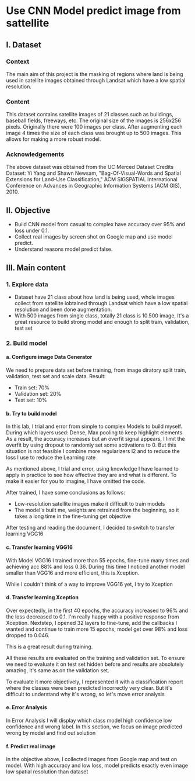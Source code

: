 # Use CNN Model predict image from sattellite

## I. Dataset
### Context
   The main aim of this project is the masking of regions where land is being used in satellite images obtained through Landsat which have a low spatial resolution.

### Content
   This dataset contains satellite images of 21 classes such as buildings, baseball fields, freeways, etc. The original size of the images is 256x256 pixels. Originally there were 100 images per class. After augmenting each image 4 times the size of each class was brought up to 500 images. This allows for making a more robust model.

### Acknowledgements
   The above dataset was obtained from the UC Merced Dataset
   Credits
   Dataset: Yi Yang and Shawn Newsam, "Bag-Of-Visual-Words and Spatial Extensions for Land-Use Classification," ACM SIGSPATIAL International Conference on Advances in Geographic Information Systems (ACM GIS), 2010.


## II. Objective 
- Build CNN model from casual to complex have accuracy over 95% and loss under 0.1.
- Collect real images by screen shot on Google map and use model predict. 
- Understand reasons model predict false.

## III. Main content
### 1. Explore data
- Dataset have 21 class about how land is being used, whole images collect from satellite iobtained through Landsat which have a low spatial resolution and been done augmentation.
- With 500 images from single class, totally 21 class is 10.500 image, It's a great resource to build strong model and enough to split train, validation, test set

### 2. Build model
  #### **a. Configure image Data Generator**
  We need to prepare data set before training, from image diratory split train, validation, test set and scale data.
  Result:
  - Train set: 70%
  - Validation set: 20%
  - Test set: 10%

  #### **b. Try to build model**
  In this lab, I trial and error from simple to complex Models to build myself. During which layers used: Dense, Max pooling to keep highlight elements
  As a result, the accuracy increases but an overfit signal appears, I limit the overfit by using dropout to randomly set some activations to 0. But this situation is not feasible I combine more regularizers l2
  and to reduce the loss I use to reduce the Learning rate

  As mentioned above, I trial and error, using knowledge I have learned to apply in practice to see how effective they are and what is different.
  To make it easier for you to imagine, I have omitted the code.

  After trained, I have some conclusions as follows:
  - Low-resolution satellite images make it difficult to train models
  - The model's built me, weights are retrained from the beginning, so it takes a long time in the fine-tuning get objective

  After testing and reading the document, I decided to switch to transfer learning VGG16 

  #### **c. Transfer learning VGG16**
  With Model VGG16 I trained more than 55 epochs, fine-tune many times and achieving acc 88% and loss 0.36. 
  During this time I noticed another model smaller than VGG16 and more efficient, this is Xception. 

  While I couldn't think of a way to improve VGG16 yet, I try to Xception

  #### **d. Transfer learning Xception**
  Over expectedly, in the first 40 epochs, the accuracy increased to 96% and the loss decreased to 0.1. I'm really happy with a positive response from Xception.
  Nextstep,  I opened 32 layers to fine-tune, add the callbacks I wanted and continue to train more 15 epochs, model get over 98% and loss dropped to 0.046.

  This is a great result during training.

  All these results are evaluated on the training and validation set. To ensure we need to evaluate it on test set hidden before and results are absolutely amazing, it's same as on the validation set.

  To evaluate it more objectively, I represented it with a classification report where the classes were been predicted incorrectly very clear. 
  But it's difficult to understand why it's wrong, so let's move error analysis 

  #### **e. Error Analysis**

  In Error Analysis I will display which class model high confidence low confidence and wrong label.
  In this section, we focus on image predicted wrong by model and find out solution

  #### **f. Predict real image**

  In the objective above, I collected images from Google map and test on model.
  With high accuracy and low loss, model predicts exactly even image low spatial resolution than dataset

